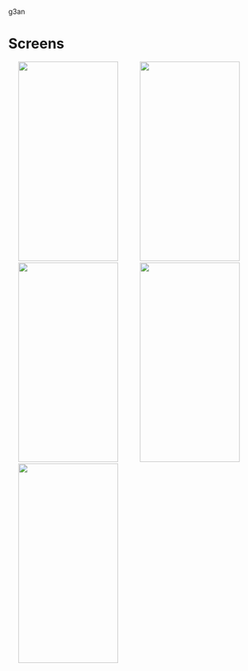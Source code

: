 g3an

Screens 
========

<p float="left" >

<img src="https://user-images.githubusercontent.com/37122820/59449242-fef61980-8e06-11e9-8d77-f73f9640257b.png" width="200" height="400" hspace="20">

<img src="https://user-images.githubusercontent.com/37122820/59449417-49779600-8e07-11e9-92bc-9156d6efd6d3.png" width="200" height="400" hspace="20">
      
<img src="https://user-images.githubusercontent.com/37122820/59449309-1b925180-8e07-11e9-8596-f63a1ccd2d6a.png" width="200" height="400" hspace="20">
     
<img src="https://user-images.githubusercontent.com/37122820/59449359-2baa3100-8e07-11e9-868e-95dc68aae23a.png" width="200" height="400" hspace="20">

<img src="https://user-images.githubusercontent.com/37122820/59449384-39f84d00-8e07-11e9-931c-914e3ba4d132.png" width="200" height="400" hspace="20">
     
</p>
